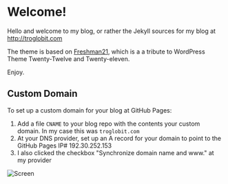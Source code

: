 Welcome!
========

Hello and welcome to my blog, or rather the Jekyll sources for my blog
at http://troglobit.com

The theme is based on [Freshman21](http://yulijia.net/freshman21/),
which is a a tribute to WordPress Theme Twenty-Twelve and Twenty-eleven.

Enjoy.

Custom Domain
-------------

To set up a custom domain for your blog at GitHub Pages:

1. Add a file `CNAME` to your blog repo with the contents your custom
   domain.  In my case this was `troglobit.com`
2. At your DNS provider, set up an A record for your domain to point to
   the GitHub Pages IP# 192.30.252.153
3. I also clicked the checkbox "Synchronize domain name and www." at my provider

![Screen](http://i.imgur.com/oSp7kacl.png)
